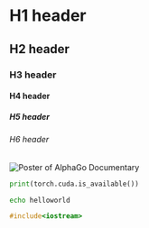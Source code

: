 # H1 header
## H2 header
### H3 header
#### H4 header
##### H5 header
###### H6 header

![Poster of AlphaGo Documentary](https://upload.wikimedia.org/wikipedia/en/7/78/Alphago-movie-poster-md.jpg)

``` python
print(torch.cuda.is_available())
```

``` bash
echo helloworld
```

``` cpp
#include<iostream>
```
